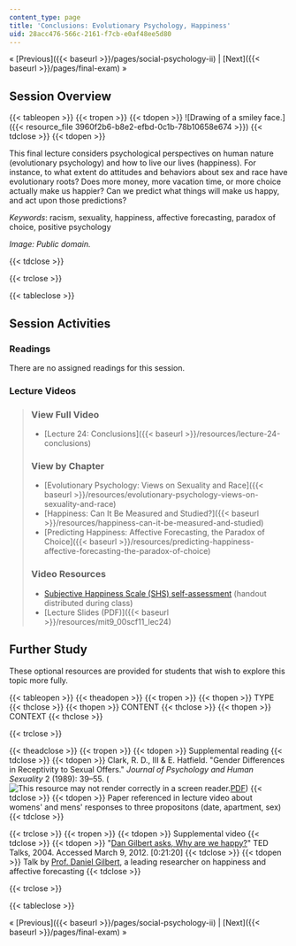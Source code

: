 ```yaml
---
content_type: page
title: 'Conclusions: Evolutionary Psychology, Happiness'
uid: 28acc476-566c-2161-f7cb-e0af48ee5d80
---
```


« [Previous]({{< baseurl >}}/pages/social-psychology-ii) | [Next]({{< baseurl >}}/pages/final-exam) »

Session Overview
----------------

{{< tableopen >}}
{{< tropen >}}
{{< tdopen >}}
![Drawing of a smiley face.]({{< resource_file 3960f2b6-b8e2-efbd-0c1b-78b10658e674 >}})
{{< tdclose >}}
{{< tdopen >}}


This final lecture considers psychological perspectives on human nature (evolutionary psychology) and how to live our lives (happiness). For instance, to what extent do attitudes and behaviors about sex and race have evolutionary roots? Does more money, more vacation time, or more choice actually make us happier? Can we predict what things will make us happy, and act upon those predictions?

_Keywords_: racism, sexuality, happiness, affective forecasting, paradox of choice, positive psychology

_Image: Public domain._


{{< tdclose >}}

{{< trclose >}}

{{< tableclose >}}

Session Activities
------------------

### Readings

There are no assigned readings for this session.

### Lecture Videos

> ### View Full Video
> 
> *   [Lecture 24: Conclusions]({{< baseurl >}}/resources/lecture-24-conclusions)
> 
> ### View by Chapter
> 
> *   [Evolutionary Psychology: Views on Sexuality and Race]({{< baseurl >}}/resources/evolutionary-psychology-views-on-sexuality-and-race)
> *   [Happiness: Can It Be Measured and Studied?]({{< baseurl >}}/resources/happiness-can-it-be-measured-and-studied)
> *   [Predicting Happiness: Affective Forecasting, the Paradox of Choice]({{< baseurl >}}/resources/predicting-happiness-affective-forecasting-the-paradox-of-choice)
> 
> ### Video Resources
> 
> *   [Subjective Happiness Scale (SHS) self-assessment](http://sonjalyubomirsky.com/subjective-happiness-scale-shs/) (handout distributed during class)
> *   [Lecture Slides (PDF)]({{< baseurl >}}/resources/mit9_00scf11_lec24)

Further Study
-------------

These optional resources are provided for students that wish to explore this topic more fully.

{{< tableopen >}}
{{< theadopen >}}
{{< tropen >}}
{{< thopen >}}
TYPE
{{< thclose >}}
{{< thopen >}}
CONTENT
{{< thclose >}}
{{< thopen >}}
CONTEXT
{{< thclose >}}

{{< trclose >}}

{{< theadclose >}}
{{< tropen >}}
{{< tdopen >}}
Supplemental reading
{{< tdclose >}}
{{< tdopen >}}
Clark, R. D., III & E. Hatfield. "Gender Differences in Receptivity to Sexual Offers." _Journal of Psychology and Human Sexuality_ 2 (1989): 39–55. (![This resource may not render correctly in a screen reader.](/images/inacessible.gif)[PDF](http://www2.hawaii.edu/~elaineh/79.pdf))
{{< tdclose >}}
{{< tdopen >}}
Paper referenced in lecture video about womens' and mens' responses to three propositons (date, apartment, sex)
{{< tdclose >}}

{{< trclose >}}
{{< tropen >}}
{{< tdopen >}}
Supplemental video
{{< tdclose >}}
{{< tdopen >}}
"[Dan Gilbert asks, Why are we happy?](http://www.ted.com/talks/dan_gilbert_asks_why_are_we_happy.html)" TED Talks, 2004. Accessed March 9, 2012. \[0:21:20\]
{{< tdclose >}}
{{< tdopen >}}
Talk by [Prof. Daniel Gilbert](http://gilbert.socialpsychology.org/), a leading researcher on happiness and affective forecasting
{{< tdclose >}}

{{< trclose >}}

{{< tableclose >}}

« [Previous]({{< baseurl >}}/pages/social-psychology-ii) | [Next]({{< baseurl >}}/pages/final-exam) »